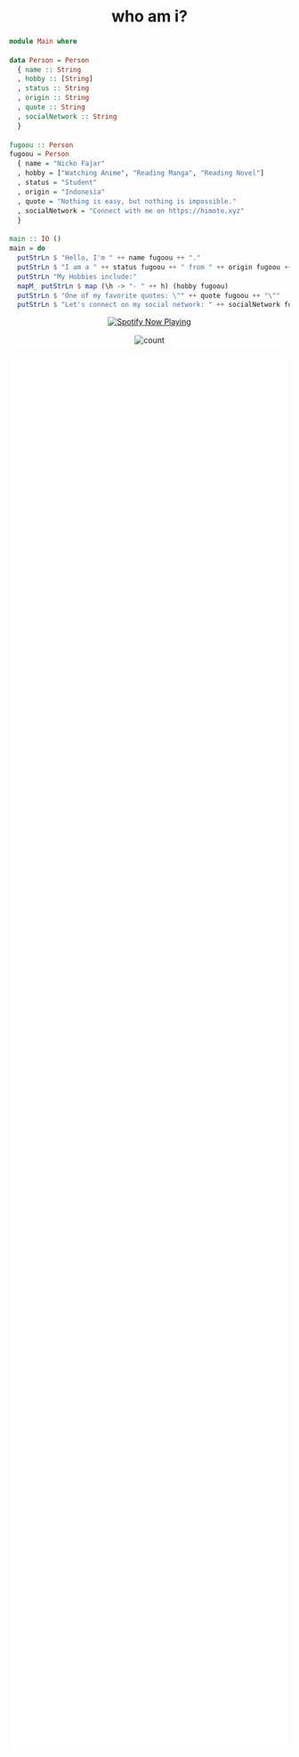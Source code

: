<h1 align="center">who am i?</h1>

```hs
module Main where

data Person = Person
  { name :: String
  , hobby :: [String]
  , status :: String
  , origin :: String
  , quote :: String
  , socialNetwork :: String
  }

fugoou :: Person
fugoou = Person
  { name = "Nicko Fajar"
  , hobby = ["Watching Anime", "Reading Manga", "Reading Novel"]
  , status = "Student"
  , origin = "Indonesia"
  , quote = "Nothing is easy, but nothing is impossible."
  , socialNetwork = "Connect with me on https://himote.xyz"
  }

main :: IO ()
main = do
  putStrLn $ "Hello, I'm " ++ name fugoou ++ "."
  putStrLn $ "I am a " ++ status fugoou ++ " from " ++ origin fugoou ++ "."
  putStrLn "My Hobbies include:"
  mapM_ putStrLn $ map (\h -> "- " ++ h) (hobby fugoou)
  putStrLn $ "One of my favorite quotes: \"" ++ quote fugoou ++ "\""
  putStrLn $ "Let's connect on my social network: " ++ socialNetwork fugoou
```

<p align="center">
  <a href="https://open.spotify.com/user/31jq7g4rf7d3u6guzx5uqzor5qrq?si=aUS6tB5iSpmNcOq2kkJDGA" target="_blank"><img src="https://now-playing-on-spotify.vercel.app/api/spotify" alt="Spotify Now Playing" width="350"/></a>
</p>

<div align="center">
  <img align="center" alt="count" src="https://count.getloli.com/get/@:fugoou?theme=asoul">
</div>

<p align="center">
	<img width="625em" src="./github-metrics.svg" />
